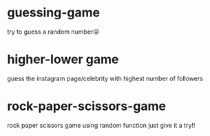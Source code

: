 # guessing-game
try to guess a random number😜

# higher-lower game
guess the instagram page/celebrity with highest number of followers

# rock-paper-scissors-game
rock paper scissors game using random function
just give it a try!!
